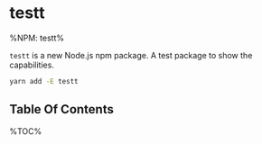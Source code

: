 # testt

%NPM: testt%

`testt` is a new Node.js npm package. A test package to show the capabilities.

```sh
yarn add -E testt
```

## Table Of Contents

%TOC%

